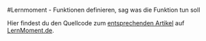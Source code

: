 #Lernmoment - Funktionen definieren, sag was die Funktion tun soll

Hier findest du den Quellcode zum [entsprechenden Artikel](http://www.lernmoment.de/c-programmieren/funktionen-definieren/) auf [LernMoment.de](http://www.lernmoment.de).
